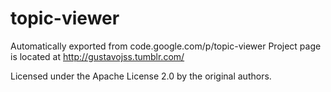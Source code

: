 # topic-viewer
Automatically exported from code.google.com/p/topic-viewer
Project page is located at http://gustavojss.tumblr.com/

Licensed under the Apache License 2.0 by the original authors.
